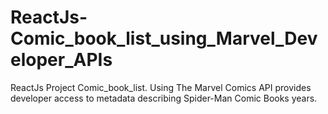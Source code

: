 # ReactJs-Comic_book_list_using_Marvel_Developer_APIs
ReactJs Project Comic_book_list. Using The Marvel Comics API provides developer access to metadata describing Spider-Man Comic Books years.
